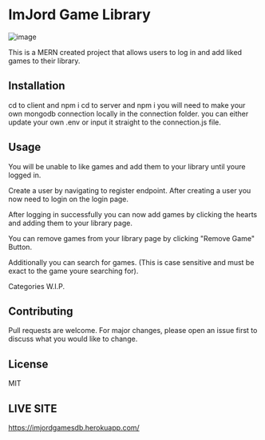 # ImJord Game Library

![image](https://user-images.githubusercontent.com/82243498/187009890-fe415bf5-ee2e-40d8-b396-ffa03f706e1e.png)



This is a MERN created project that allows users to log in and add liked games to their library.

## Installation

cd to client and npm i cd to server and npm i you will need to make your own mongodb connection locally in the connection folder. you can either update your own .env or input it straight to the connection.js file.

## Usage

You will be unable to like games and add them to your library until youre logged in.

Create a user by navigating to register endpoint. After creating a user you now need to login on the login page.

After logging in successfully you can now add games by clicking the hearts and adding them to your library page.

You can remove games from your library page by clicking "Remove Game" Button.

Additionally you can search for games. (This is case sensitive and must be exact to the game youre searching for).

Categories W.I.P.

## Contributing

Pull requests are welcome. For major changes, please open an issue first to discuss what you would like to change.

## License

MIT

## LIVE SITE
https://imjordgamesdb.herokuapp.com/
